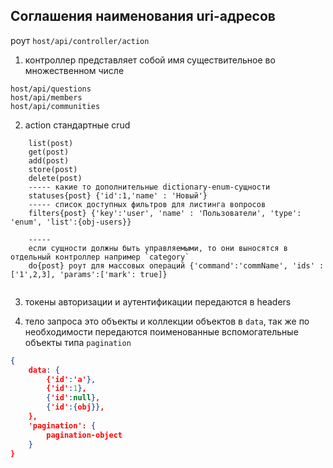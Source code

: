 ## Соглашения наименования uri-адресов
роут `host/api/controller/action`
1. контроллер представляет собой имя существительное во множественном числе
```
host/api/questions
host/api/members
host/api/communities
```
2. action стандартные crud
```
    list(post)
    get(post)
    add(post)
    store(post)
    delete(post)
    ----- какие то дополнительные dictionary-enum-сущности
    statuses{post} {'id':1,'name' : 'Новый'}
    ----- список доступных фильтров для листинга вопросов
    filters{post} {'key':'user', 'name' : 'Пользователи', 'type': 'enum', 'list':{obj-users}} 
    
    -----
    если сущности должны быть управляемыми, то они выносятся в отдельный контроллер например `category`
    do{post} роут для массовых операций {'command':'commName', 'ids' : ['1',2,3], 'params':['mark': true]}
    
```
3. токены авторизации и аутентификации передаются в headers

4. тело запроса это объекты и коллекции объектов в `data`, так же по необходимости 
   передаются поименованные вспомогательные объекты типа `pagination`
```json 
{
    data: {
        {'id':'a'},
        {'id':1},
        {'id':null},
        {'id':{obj}},
    },
    'pagination': {
        pagination-object
    }
}
```